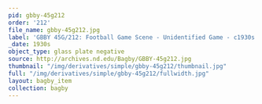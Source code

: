 ```yaml
---
pid: gbby-45g212
order: '212'
file_name: gbby-45g212.jpg
label: 'GBBY 45G/212: Football Game Scene - Unidentified Game - c1930s'
_date: 1930s
object_type: glass plate negative
source: http://archives.nd.edu/Bagby/GBBY-45g212.jpg
thumbnail: "/img/derivatives/simple/gbby-45g212/thumbnail.jpg"
full: "/img/derivatives/simple/gbby-45g212/fullwidth.jpg"
layout: bagby_item
collection: bagby
---
```

